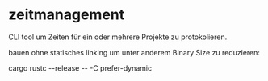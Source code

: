 # zeitmanagement
CLI tool um Zeiten für ein oder mehrere Projekte zu protokolieren.

bauen ohne statisches linking um unter anderem Binary Size zu reduzieren:

cargo rustc --release -- -C prefer-dynamic